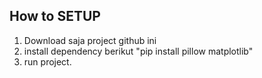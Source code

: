 ## How to SETUP

1. Download saja project github ini 
2. install dependency berikut "pip install pillow matplotlib"
3. run project.
